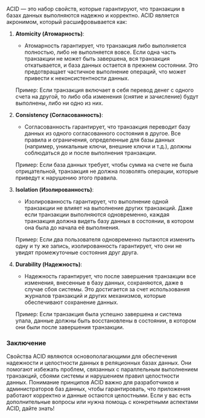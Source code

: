 ACID — это набор свойств, которые гарантируют, что транзакции в базах данных выполняются надежно и корректно. ACID является акронимом, который расшифровывается как:

1. **Atomicity (Атомарность)**:
    - Атомарность гарантирует, что транзакция либо выполняется полностью, либо не выполняется вовсе. Если одна часть транзакции не может быть завершена, вся транзакция откатывается, и база данных остается в прежнем состоянии. Это предотвращает частичное выполнение операций, что может привести к неконсистентности данных.

   Пример: Если транзакция включает в себя перевод денег с одного счета на другой, то либо оба изменения (снятие и зачисление) будут выполнены, либо ни одно из них.

2. **Consistency (Согласованность)**:
    - Согласованность гарантирует, что транзакция переводит базу данных из одного согласованного состояния в другое. Все правила и ограничения, определенные для базы данных (например, уникальные ключи, внешние ключи и т.д.), должны соблюдаться до и после выполнения транзакции.

   Пример: Если база данных требует, чтобы сумма на счете не была отрицательной, транзакция не должна позволять операции, которые приведут к нарушению этого правила.

3. **Isolation (Изолированность)**:
    - Изолированность гарантирует, что выполнение одной транзакции не влияет на выполнение других транзакций. Даже если транзакции выполняются одновременно, каждая транзакция должна видеть базу данных в состоянии, в котором она была до начала её выполнения.

   Пример: Если два пользователя одновременно пытаются изменить одну и ту же запись, изолированность гарантирует, что они не увидят промежуточные состояния друг друга.

4. **Durability (Надежность)**:
    - Надежность гарантирует, что после завершения транзакции все изменения, внесенные в базу данных, сохраняются, даже в случае сбоя системы. Это достигается за счет использования журналов транзакций и других механизмов, которые обеспечивают сохранение данных.

   Пример: Если транзакция была успешно завершена и система упала, данные должны быть восстановлены в состоянии, в котором они были после завершения транзакции.

### Заключение

Свойства ACID являются основополагающими для обеспечения надежности и целостности данных в реляционных базах данных. Они помогают избежать проблем, связанных с параллельным выполнением транзакций, сбоями системы и нарушением правил целостности данных. Понимание принципов ACID важно для разработчиков и администраторов баз данных, чтобы гарантировать, что приложения работают корректно и данные остаются целостными. Если у вас есть дополнительные вопросы или нужна помощь с конкретными аспектами ACID, дайте знать!